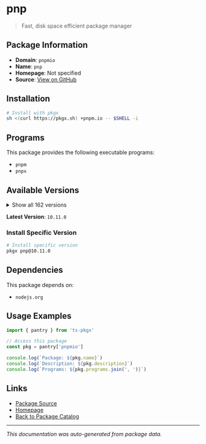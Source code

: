 # pnp

> Fast, disk space efficient package manager

## Package Information

- **Domain**: `pnpmio`
- **Name**: `pnp`
- **Homepage**: Not specified
- **Source**: [View on GitHub](https://github.com/pkgxdev/pantry/tree/main/projects/pnpm.io/package.yml)

## Installation

```bash
# Install with pkgx
sh <(curl https://pkgx.sh) +pnpm.io -- $SHELL -i
```

## Programs

This package provides the following executable programs:

- `pnpm`
- `pnpx`

## Available Versions

<details>
<summary>Show all 162 versions</summary>

- `10.11.0`, `10.10.0`, `10.9.0`, `10.8.1`, `10.8.0`
- `10.7.1`, `10.7.0`, `10.6.5`, `10.6.4`, `10.6.3`
- `10.6.2`, `10.6.1`, `10.6.0`, `10.5.2`, `10.5.1`
- `10.5.0`, `10.4.1`, `10.4.0`, `10.3.0`, `10.2.1`
- `10.2.0`, `10.1.0`, `10.0.0`, `9.15.9`, `9.15.8`
- `9.15.7`, `9.15.6`, `9.15.5`, `9.15.4`, `9.15.3`
- `9.15.2`, `9.15.1`, `9.15.0`, `9.14.4`, `9.14.3`
- `9.14.2`, `9.14.1`, `9.13.2`, `9.13.1`, `9.13.0`
- `9.12.3`, `9.12.2`, `9.12.1`, `9.12.0`, `9.11.0`
- `9.10.0`, `9.9.0`, `9.8.0`, `9.7.1`, `9.7.0`
- `9.6.0`, `9.5.0`, `9.4.0`, `9.3.0`, `9.2.0`
- `9.1.4`, `9.1.3`, `9.1.2`, `9.1.1`, `9.1.0`
- `9.0.6`, `9.0.5`, `9.0.4`, `9.0.3`, `9.0.2`
- `9.0.1`, `9.0.0`, `8.15.9`, `8.15.8`, `8.15.7`
- `8.15.6`, `8.15.5`, `8.15.4`, `8.15.3`, `8.15.2`
- `8.15.1`, `8.15.0`, `8.14.3`, `8.14.2`, `8.14.1`
- `8.14.0`, `8.13.1`, `8.12.1`, `8.12.0`, `8.11.0`
- `8.10.5`, `8.10.4`, `8.10.3`, `8.10.2`, `8.10.1`
- `8.10.0`, `8.9.2`, `8.9.1`, `8.9.0`, `8.8.0`
- `8.7.6`, `8.7.5`, `8.7.4`, `8.7.3`, `8.7.1`
- `8.7.0`, `8.6.12`, `8.6.11`, `8.6.10`, `8.6.9`
- `8.6.8`, `8.6.7`, `8.6.6`, `8.6.5`, `8.6.4`
- `8.6.3`, `8.6.2`, `8.6.1`, `8.6.0`, `8.5.1`
- `8.5.0`, `8.4.0`, `8.3.1`, `8.3.0`, `8.2.0`
- `8.1.1`, `8.1.0`, `8.0.0`, `7.33.7`, `7.33.6`
- `7.33.5`, `7.33.4`, `7.33.3`, `7.33.2`, `7.33.1`
- `7.33.0`, `7.32.5`, `7.32.4`, `7.32.3`, `7.32.2`
- `7.32.1`, `7.32.0`, `7.31.0`, `7.30.5`, `7.30.3`
- `7.30.1`, `7.30.0`, `7.29.3`, `7.29.1`, `7.29.0`
- `7.28.0`, `7.27.1`, `7.27.0`, `7.26.3`, `7.26.2`
- `7.26.1`, `7.26.0`, `7.25.1`, `7.25.0`, `7.24.3`
- `7.24.2`, `7.23.0`, `7.22.0`, `7.21.0`, `7.20.0`
- `7.19.0`, `7.18.2`

</details>

**Latest Version**: `10.11.0`

### Install Specific Version

```bash
# Install specific version
pkgx pnp@10.11.0
```

## Dependencies

This package depends on:

- `nodejs.org`

## Usage Examples

```typescript
import { pantry } from 'ts-pkgx'

// Access this package
const pkg = pantry['pnpmio']

console.log(`Package: ${pkg.name}`)
console.log(`Description: ${pkg.description}`)
console.log(`Programs: ${pkg.programs.join(', ')}`)
```

## Links

- [Package Source](https://github.com/pkgxdev/pantry/tree/main/projects/pnpm.io/package.yml)
- [Homepage](#)
- [Back to Package Catalog](../package-catalog.md)

---

*This documentation was auto-generated from package data.*
